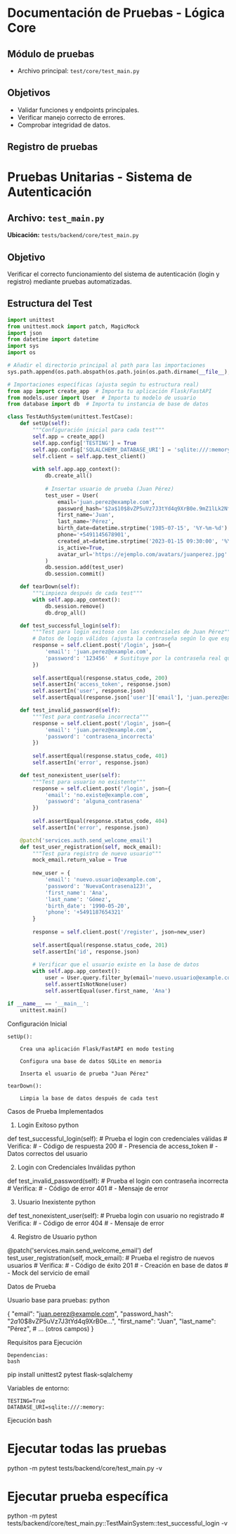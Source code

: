 # Documentación de Pruebas - Lógica Core

## Módulo de pruebas

- Archivo principal: `test/core/test_main.py`

## Objetivos

- Validar funciones y endpoints principales.
- Verificar manejo correcto de errores.
- Comprobar integridad de datos.

## Registro de pruebas

# Pruebas Unitarias - Sistema de Autenticación

## Archivo: `test_main.py`
**Ubicación:** `tests/backend/core/test_main.py`

## Objetivo
Verificar el correcto funcionamiento del sistema de autenticación (login y registro) mediante pruebas automatizadas.

## Estructura del Test

```python
import unittest
from unittest.mock import patch, MagicMock
import json
from datetime import datetime
import sys
import os

# Añadir el directorio principal al path para las importaciones
sys.path.append(os.path.abspath(os.path.join(os.path.dirname(__file__), '../../..')))

# Importaciones específicas (ajusta según tu estructura real)
from app import create_app  # Importa tu aplicación Flask/FastAPI
from models.user import User  # Importa tu modelo de usuario
from database import db  # Importa tu instancia de base de datos

class TestAuthSystem(unittest.TestCase):
    def setUp(self):
        """Configuración inicial para cada test"""
        self.app = create_app()
        self.app.config['TESTING'] = True
        self.app.config['SQLALCHEMY_DATABASE_URI'] = 'sqlite:///:memory:'  # Usamos DB en memoria para pruebas
        self.client = self.app.test_client()
        
        with self.app.app_context():
            db.create_all()
            
            # Insertar usuario de prueba (Juan Pérez)
            test_user = User(
                email='juan.perez@example.com',
                password_hash='$2a$10$8vZP5uVz7J3tYd4q9XrB0e.9mZ1lLk2Nf3pDo7sQhGvY6W1cXyHjK',
                first_name='Juan',
                last_name='Pérez',
                birth_date=datetime.strptime('1985-07-15', '%Y-%m-%d').date(),
                phone='+5491145678901',
                created_at=datetime.strptime('2023-01-15 09:30:00', '%Y-%m-%d %H:%M:%S'),
                is_active=True,
                avatar_url='https://ejemplo.com/avatars/juanperez.jpg'
            )
            db.session.add(test_user)
            db.session.commit()

    def tearDown(self):
        """Limpieza después de cada test"""
        with self.app.app_context():
            db.session.remove()
            db.drop_all()

    def test_successful_login(self):
        """Test para login exitoso con las credenciales de Juan Pérez"""
        # Datos de login válidos (ajusta la contraseña según lo que espera tu sistema)
        response = self.client.post('/login', json={
            'email': 'juan.perez@example.com',
            'password': '123456'  # Sustituye por la contraseña real que corresponde al hash
        })
        
        self.assertEqual(response.status_code, 200)
        self.assertIn('access_token', response.json)
        self.assertIn('user', response.json)
        self.assertEqual(response.json['user']['email'], 'juan.perez@example.com')

    def test_invalid_password(self):
        """Test para contraseña incorrecta"""
        response = self.client.post('/login', json={
            'email': 'juan.perez@example.com',
            'password': 'contrasena_incorrecta'
        })
        
        self.assertEqual(response.status_code, 401)
        self.assertIn('error', response.json)

    def test_nonexistent_user(self):
        """Test para usuario no existente"""
        response = self.client.post('/login', json={
            'email': 'no.existe@example.com',
            'password': 'alguna_contrasena'
        })
        
        self.assertEqual(response.status_code, 404)
        self.assertIn('error', response.json)

    @patch('services.auth.send_welcome_email')
    def test_user_registration(self, mock_email):
        """Test para registro de nuevo usuario"""
        mock_email.return_value = True
        
        new_user = {
            'email': 'nuevo.usuario@example.com',
            'password': 'NuevaContrasena123!',
            'first_name': 'Ana',
            'last_name': 'Gómez',
            'birth_date': '1990-05-20',
            'phone': '+5491187654321'
        }
        
        response = self.client.post('/register', json=new_user)
        
        self.assertEqual(response.status_code, 201)
        self.assertIn('id', response.json)
        
        # Verificar que el usuario existe en la base de datos
        with self.app.app_context():
            user = User.query.filter_by(email='nuevo.usuario@example.com').first()
            self.assertIsNotNone(user)
            self.assertEqual(user.first_name, 'Ana')

if __name__ == '__main__':
    unittest.main()
```

Configuración Inicial

    setUp():

        Crea una aplicación Flask/FastAPI en modo testing

        Configura una base de datos SQLite en memoria

        Inserta el usuario de prueba "Juan Pérez"

    tearDown():

        Limpia la base de datos después de cada test

Casos de Prueba Implementados
1. Login Exitoso
python

def test_successful_login(self):
    # Prueba el login con credenciales válidas
    # Verifica:
    # - Código de respuesta 200
    # - Presencia de access_token
    # - Datos correctos del usuario

2. Login con Credenciales Inválidas
python

def test_invalid_password(self):
    # Prueba el login con contraseña incorrecta
    # Verifica:
    # - Código de error 401
    # - Mensaje de error

3. Usuario Inexistente
python

def test_nonexistent_user(self):
    # Prueba login con usuario no registrado
    # Verifica:
    # - Código de error 404
    # - Mensaje de error

4. Registro de Usuario
python

@patch('services.main.send_welcome_email')
def test_user_registration(self, mock_email):
    # Prueba el registro de nuevos usuarios
    # Verifica:
    # - Código de éxito 201
    # - Creación en base de datos
    # - Mock del servicio de email

Datos de Prueba

Usuario base para pruebas:
python

{
    "email": "juan.perez@example.com",
    "password_hash": "$2a$10$8vZP5uVz7J3tYd4q9XrB0e...",
    "first_name": "Juan",
    "last_name": "Pérez",
    # ... (otros campos)
}

Requisitos para Ejecución

    Dependencias:
    bash

pip install unittest2 pytest flask-sqlalchemy

Variables de entorno:

    TESTING=True
    DATABASE_URI=sqlite:///:memory:

Ejecución
bash

# Ejecutar todas las pruebas
python -m pytest tests/backend/core/test_main.py -v

# Ejecutar prueba específica
python -m pytest tests/backend/core/test_main.py::TestMainSystem::test_successful_login -v